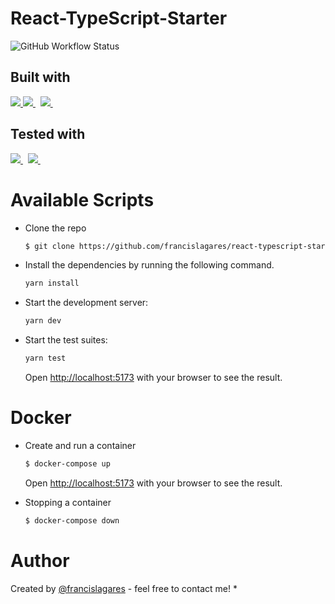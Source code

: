 # React-TypeScript-Starter

![GitHub Workflow Status](https://img.shields.io/github/actions/workflow/status/francislagares/react-typescript-starter/tests.yaml?style=for-the-badge)
## Built with

<p>
  <a href='https://www.vitejs.dev/'>
		<img src='https://img.shields.io/badge/vite-646CFF?logoWidth=30&labelColor=black&style=for-the-badge&logo=vite' />
	</a>
  <a href='https://www.react.org/'>
		<img src='https://img.shields.io/badge/react-61DAFB?logoWidth=30&labelColor=black&style=for-the-badge&logo=react' />
	</a>
  &nbsp;
  <a href='https://www.typescriptlang.org/'>
    <img src="https://img.shields.io/badge/typescript-007ACC.svg?&style=for-the-badge&logo=typescript&logoColor=white" />
  </a>
  &nbsp;
</p>

## Tested with

<p>

  <a href='https://vitest.dev/'>
		<img src='https://img.shields.io/badge/vitest-6E9F18?logoWidth=30&labelColor=black&style=for-the-badge&logo=vitest&logoColor=white' />
	</a>
  &nbsp;
  <a href='https://testing-library.com/'>
    <img src="https://img.shields.io/badge/testing library-E33332.svg?&style=for-the-badge&logo=testing-library&logoColor=white" />
  </a>
  &nbsp;
</p>

# Available Scripts

- Clone the repo

  ```bash
  $ git clone https://github.com/francislagares/react-typescript-starter.git
  ```

- Install the dependencies by running the following command.

  ```bash
  yarn install
  ```

- Start the development server:

  ```bash
  yarn dev
  ```

- Start the test suites:

  ```bash
  yarn test
  ```

  Open [http://localhost:5173](http://localhost:5173) with your browser to see the
  result.


# Docker

- Create and run a container

  ```bash
  $ docker-compose up
  ```
  Open [http://localhost:5173](http://localhost:5173) with your browser to see the
  result.

- Stopping a container

  ```bash
  $ docker-compose down
  ```
# Author


Created by [@francislagares](https://www.linkedin.com/in/francislagares/) - feel free to contact me!
* 